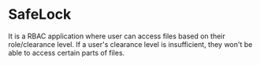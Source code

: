 # SafeLock
It is a RBAC application where user can access files based on their role/clearance level. If a user's clearance level is insufficient, they won't be able to access certain parts of files.
